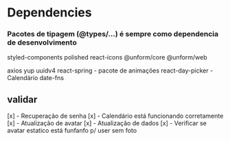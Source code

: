# Dependencies

### Pacotes de tipagem (@types/...) é sempre como dependencia de desenvolvimento

styled-components
polished
react-icons
@unform/core
@unform/web

axios
yup
uuidv4
react-spring - pacote de animações
react-day-picker - Calendário
date-fns


## validar

[x] - Recuperação de senha
[x] - Calendário está funcionando corretamente
[x] - Atualização de avatar
[x] - Atualização de dados
[x] - Verificar se avatar estatico está funfanfo p/ user sem foto
